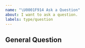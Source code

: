 ```yaml
---
name: "\U0001F914 Ask a Question"
about: I want to ask a question.
labels: type/question
---
```


## General Question

<!--
Before asking a question, make sure you have:
- Searched existing Stack Overflow questions.
- Googled your question.
- Searched open and closed [GitHub issues](https://github.com/thuchenyusi/thuchenyusi.github.io/issues)
- Read the documentation:
  - [Repo Readme](https://github.com/thuchenyusi/thuchenyusi.github.io)
-->